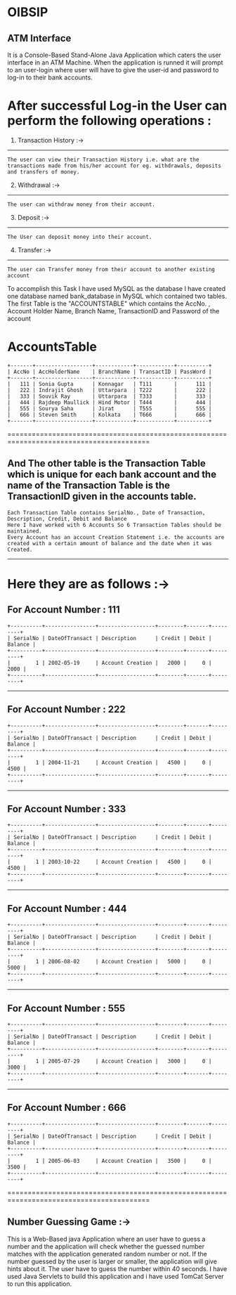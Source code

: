 # OIBSIP

ATM Interface
--------------------------------------------------------------------------
It is a Console-Based Stand-Alone Java Application which caters the user interface in an ATM Machine. When the application is runned it will prompt to an user-login where user will have to give the user-id and password to log-in to their bank accounts.

After successful Log-in the User can perform the following operations : 
=================================================================================
1) Transaction History :-> 
----------------------------------------
    The user can view their Transaction History i.e. what are the transactions made from his/her account for eg. withdrawals, deposits and transfers of money.
2) Withdrawal :->
-----------------------------------------
    The user can withdraw money from their account.
3) Deposit :->
-----------------------------------------
    The User can deposit money into their account.
4) Transfer :->
-----------------------------------------
    The user can Transfer money from their account to another existing account


To accomplish this Task I have used MySQL as the database
I have created one database named bank_database in MySQL which contained two tables.
The first Table is the "ACCOUNTSTABLE" which contains the AccNo. , Account Holder Name, Branch Name, TransactionID and Password of the account

AccountsTable
=========================================================================================
    +-------+------------------+------------+------------+----------+
    | AccNo | AccHolderName    | BranchName | TransactID | PassWord |
    +-------+------------------+------------+------------+----------+
    |   111 | Sonia Gupta      | Konnagar   | T111       |      111 |
    |   222 | Indrajit Ghosh   | Uttarpara  | T222       |      222 |
    |   333 | Souvik Ray       | Uttarpara  | T333       |      333 |
    |   444 | Rajdeep Maullick | Hind Motor | T444       |      444 |
    |   555 | Sourya Saha      | Jirat      | T555       |      555 |
    |   666 | Steven Smith     | Kolkata    | T666       |      666 |
    +-------+------------------+------------+------------+----------+
=========================================================================================

And The other table is the Transaction Table which is unique for each bank account and the name of the Transaction Table is the TransactionID given in the accounts table.
-----------------------------------------------------------------------------------------
    Each Transaction Table contains SerialNo., Date of Transaction, Description, Credit, Debit and Balance
    Here I have worked with 6 Accounts So 6 Transaction Tables should be maintained.
    Every Account has an account Creation Statement i.e. the accounts are created with a certain amount of balance and the date when it was Created.
-----------------------------------------------------------------------------------------
Here they are as follows :->
=========================================================================================
For Account Number : 111
---------------------------------------
    +----------+----------------+------------------+--------+-------+---------+
    | SerialNo | DateOfTransact | Description      | Credit | Debit | Balance |
    +----------+----------------+------------------+--------+-------+---------+
    |        1 | 2002-05-19     | Account Creation |   2000 |     0 |    2000 |
    +----------+----------------+------------------+--------+-------+---------+
-----------------------------------------------------------------------------------------
For Account Number : 222
---------------------------------------
    +----------+----------------+------------------+--------+-------+---------+
    | SerialNo | DateOfTransact | Description      | Credit | Debit | Balance |
    +----------+----------------+------------------+--------+-------+---------+
    |        1 | 2004-11-21     | Account Creation |   4500 |     0 |    4500 |
    +----------+----------------+------------------+--------+-------+---------+
-----------------------------------------------------------------------------------------
For Account Number : 333
---------------------------------------
    +----------+----------------+------------------+--------+-------+---------+
    | SerialNo | DateOfTransact | Description      | Credit | Debit | Balance |
    +----------+----------------+------------------+--------+-------+---------+
    |        1 | 2003-10-22     | Account Creation |   4500 |     0 |    4500 |
    +----------+----------------+------------------+--------+-------+---------+
-----------------------------------------------------------------------------------------
For Account Number : 444
---------------------------------------
    +----------+----------------+------------------+--------+-------+---------+
    | SerialNo | DateOfTransact | Description      | Credit | Debit | Balance |
    +----------+----------------+------------------+--------+-------+---------+
    |        1 | 2006-08-02     | Account Creation |   5000 |     0 |    5000 |
    +----------+----------------+------------------+--------+-------+---------+
-----------------------------------------------------------------------------------------
For Account Number : 555
---------------------------------------
    +----------+----------------+------------------+--------+-------+---------+
    | SerialNo | DateOfTransact | Description      | Credit | Debit | Balance |
    +----------+----------------+------------------+--------+-------+---------+
    |        1 | 2005-07-29     | Account Creation |   3000 |     0 |    3000 |
    +----------+----------------+------------------+--------+-------+---------+
-----------------------------------------------------------------------------------------
For Account Number : 666
---------------------------------------
    +----------+----------------+------------------+--------+-------+---------+
    | SerialNo | DateOfTransact | Description      | Credit | Debit | Balance |
    +----------+----------------+------------------+--------+-------+---------+
    |        1 | 2005-06-03     | Account Creation |   3500 |     0 |    3500 |
    +----------+----------------+------------------+--------+-------+---------+
=========================================================================================

Number Guessing Game :->
-----------------------------------------------------------------------------------------
This is a Web-Based java Application where an user have to guess a number and the application will check whether the guessed number matches with the application generated random number or not. If the number guessed by the user is larger or smaller, the application will give hints about it. The user have to guess the number within 40 seconds. I have used Java Servlets to build this application and i have used TomCat Server to run this application. 
